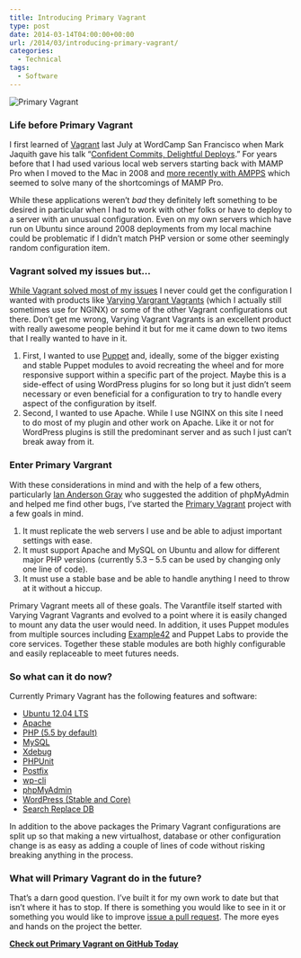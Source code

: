 ```yaml
---
title: Introducing Primary Vagrant
type: post
date: 2014-03-14T04:00:00+00:00
url: /2014/03/introducing-primary-vagrant/
categories:
  - Technical
tags:
  - Software
---
```


![Primary Vagrant](/images/2014/03/vagrant.jpg)

### Life before Primary Vagrant

I first learned of [Vagrant](http://vagrantup.com) last July at WordCamp San Francisco when Mark Jaquith gave his talk “[Confident Commits, Delightful Deploys](http://wordpress.tv/2013/07/28/mark-jaquith-confident-commits-delightful-deploys-2/).” For years before that I had used various local web servers starting back with MAMP Pro when I moved to the Mac in 2008 and [more recently with AMPPS][1] which seemed to solve many of the shortcomings of MAMP Pro.

While these applications weren’t _bad_ they definitely left something to be desired in particular when I had to work with other folks or have to deploy to a server with an unusual configuration. Even on my own servers which have run on Ubuntu since around 2008 deployments from my local machine could be problematic if I didn’t match PHP version or some other seemingly random configuration item.

### Vagrant solved my issues but…

[While Vagrant solved most of my issues][2] I never could get the configuration I wanted with products like [Varying Vargrant Vagrants](https://github.com/Varying-Vagrant-Vagrants/VVV) (which I actually still sometimes use for NGINX) or some of the other Vagrant configurations out there. Don’t get me wrong, Varying Vagrant Vagrants is an excellent product with really awesome people behind it but for me it came down to two items that I really wanted to have in it.

1. First, I wanted to use [Puppet](http://puppetlabs.com) and, ideally, some of the bigger existing and stable Puppet modules to avoid recreating the wheel and for more responsive support within a specific part of the project. Maybe this is a side-effect of using WordPress plugins for so long but it just didn’t seem necessary or even beneficial for a configuration to try to handle every aspect of the configuration by itself.
2. Second, I wanted to use Apache. While I use NGINX on this site I need to do most of my plugin and other work on Apache. Like it or not for WordPress plugins is still the predominant server and as such I just can’t break away from it.

### Enter Primary Vargrant

With these considerations in mind and with the help of a few others, particularly [Ian Anderson Gray](http://iag.me) who suggested the addition of phpMyAdmin and helped me find other bugs, I’ve started the [Primary Vagrant](https://github.com/ChrisWiegman/primary-vagrant) project with a few goals in mind.

1. It must replicate the web servers I use and be able to adjust important settings with ease.
2. It must support Apache and MySQL on Ubuntu and allow for different major PHP versions (currently 5.3 – 5.5 can be used by changing only one line of code).
3. It must use a stable base and be able to handle anything I need to throw at it without a hiccup.

Primary Vagrant meets all of these goals. The Varantfile itself started with Varying Vagrant Vagrants and evolved to a point where it is easily changed to mount any data the user would need. In addition, it uses Puppet modules from multiple sources including [Example42](http://www.example42.com) and Puppet Labs to provide the core services. Together these stable modules are both highly configurable and easily replaceable to meet futures needs.

### So what can it do now?

Currently Primary Vagrant has the following features and software:

* [Ubuntu 12.04 LTS](http://www.ubuntu.com)
* [Apache](http://httpd.apache.org)
* [PHP (5.5 by default)](http://www.php.net)
* [MySQL](http://www.mysql.com)
* [Xdebug](http://xdebug.org)
* [PHPUnit](http://phpunit.de)
* [Postfix](http://www.postfix.org)
* [wp-cli](http://wp-cli.org)
* [phpMyAdmin](http://www.phpmyadmin.net/home_page/index.php)
* [WordPress (Stable and Core)](http://wordpress.org)
* [Search Replace DB](https://github.com/interconnectit/Search-Replace-DB)

In addition to the above packages the Primary Vagrant configurations are split up so that making a new virtualhost, database or other configuration change is as easy as adding a couple of lines of code without risking breaking anything in the process.

### What will Primary Vagrant do in the future?

That’s a darn good question. I’ve built it for my own work to date but that isn’t where it has to stop. If there is something you would like to see in it or something you would like to improve [issue a pull request](https://github.com/ChrisWiegman/primary-vagrant). The more eyes and hands on the project the better.

[**Check out Primary Vagrant on GitHub Today**](https://github.com/ChrisWiegman/primary-vagrant)

 [1]: /2013/05/bye-bye-mamp-pro-hello-ampps/
 [2]: /2013/08/virtual-machines-the-holy-grail-of-local-web-development/